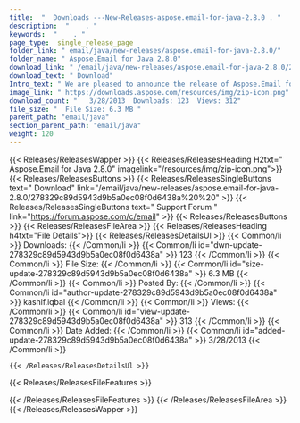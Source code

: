 ```yaml
---
title:  "  Downloads ---New-Releases-aspose.email-for-java-2.8.0 . " 
description:  "    . " 
keywords:  "    . " 
page_type:  single_release_page
folder_link: " email/java/new-releases/aspose.email-for-java-2.8.0/"
folder_name: " Aspose.Email for Java 2.8.0"
download_link: " /email/java/new-releases/aspose.email-for-java-2.8.0/278329c89d5943d9b5a0ec08f0d6438a"
download_text: " Download"
Intro_text: " We are pleased to announce the release of Aspose.Email for Java 2.8.0. This mont..."
image_link: " https://downloads.aspose.com/resources/img/zip-icon.png"
download_count: "   3/28/2013  Downloads: 123  Views: 312"
file_size: "  File Size: 6.3 MB "
parent_path: "email/java"
section_parent_path: "email/java"
weight: 120 
---
```


{{< Releases/ReleasesWapper >}}
  {{< Releases/ReleasesHeading H2txt=" Aspose.Email for Java 2.8.0" imagelink="/resources/img/zip-icon.png">}}
  {{< Releases/ReleasesButtons >}}
    {{< Releases/ReleasesSingleButtons text=" Download" link="/email/java/new-releases/aspose.email-for-java-2.8.0/278329c89d5943d9b5a0ec08f0d6438a%20%20" >}}
    {{< Releases/ReleasesSingleButtons text=" Support Forum " link="https://forum.aspose.com/c/email" >}}
  {{< Releases/ReleasesButtons >}}
  {{< Releases/ReleasesFileArea >}}
    {{< Releases/ReleasesHeading h4txt="File Details">}}
    {{< Releases/ReleasesDetailsUl >}}
            {{< Common/li  >}} Downloads: {{< /Common/li >}} 
      {{< Common/li id="dwn-update-278329c89d5943d9b5a0ec08f0d6438a" >}} 123 {{< /Common/li >}} 
      {{< Common/li  >}} File Size: {{< /Common/li >}} 
      {{< Common/li id="size-update-278329c89d5943d9b5a0ec08f0d6438a" >}} 6.3 MB {{< /Common/li >}} 
      {{< Common/li  >}} Posted By: {{< /Common/li >}} 
      {{< Common/li id="author-update-278329c89d5943d9b5a0ec08f0d6438a" >}} kashif.iqbal {{< /Common/li >}} 
      {{< Common/li  >}} Views: {{< /Common/li >}} 
      {{< Common/li id="view-update-278329c89d5943d9b5a0ec08f0d6438a" >}} 313 {{< /Common/li >}} 
      {{< Common/li  >}} Date Added: {{< /Common/li >}} 
      {{< Common/li id="added-update-278329c89d5943d9b5a0ec08f0d6438a" >}} 3/28/2013 {{< /Common/li >}} 

    {{< /Releases/ReleasesDetailsUl >}}

  {{< Releases/ReleasesFileFeatures >}}
      
  {{< /Releases/ReleasesFileFeatures >}}
 {{< /Releases/ReleasesFileArea >}}
{{< /Releases/ReleasesWapper >}}



